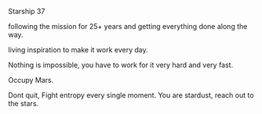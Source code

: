 Starship 37

following the mission for 25+ years and getting everything  done along the way.

living inspiration to make it work every day.

Nothing is impossible, you have to work for it very hard and very fast.

Occupy Mars. 


Dont quit, Fight entropy every single moment.
You are stardust, reach out to the stars.
